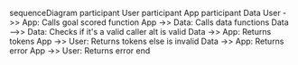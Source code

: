sequenceDiagram
participant User
participant App
participant Data
User ->> App: Calls goal scored function
App ->> Data: Calls data functions
Data -->> Data: Checks if it's a valid caller
alt is valid
Data ->> App: Returns tokens
App ->> User: Returns tokens
else is invalid
Data ->> App: Returns error
App ->> User: Returns error
end
